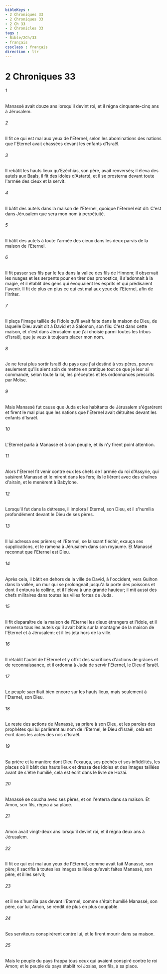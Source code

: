 ```yaml
---
bibleKeys : 
- 2 Chroniques 33
- 2 Chroniques 33
- 2 Ch 33
- 2 Chronicles 33
tags : 
- Bible/2Ch/33
- français
cssclass : français
direction : ltr
---
```


# 2 Chroniques 33

###### 1
Manassé avait douze ans lorsqu'il devint roi, et il régna cinquante-cinq ans à Jérusalem.
###### 2
Il fit ce qui est mal aux yeux de l'Eternel, selon les abominations des nations que l'Eternel avait chassées devant les enfants d'Israël.
###### 3
Il rebâtit les hauts lieux qu'Ezéchias, son père, avait renversés; il éleva des autels aux Baals, il fit des idoles d'Astarté, et il se prosterna devant toute l'armée des cieux et la servit.
###### 4
Il bâtit des autels dans la maison de l'Eternel, quoique l'Eternel eût dit: C'est dans Jérusalem que sera mon nom à perpétuité.
###### 5
Il bâtit des autels à toute l'armée des cieux dans les deux parvis de la maison de l'Eternel.
###### 6
Il fit passer ses fils par le feu dans la vallée des fils de Hinnom; il observait les nuages et les serpents pour en tirer des pronostics, il s'adonnait à la magie, et il établit des gens qui évoquaient les esprits et qui prédisaient l'avenir. Il fit de plus en plus ce qui est mal aux yeux de l'Eternel, afin de l'irriter.
###### 7
Il plaça l'image taillée de l'idole qu'il avait faite dans la maison de Dieu, de laquelle Dieu avait dit à David et à Salomon, son fils: C'est dans cette maison, et c'est dans Jérusalem que j'ai choisie parmi toutes les tribus d'Israël, que je veux à toujours placer mon nom.
###### 8
Je ne ferai plus sortir Israël du pays que j'ai destiné à vos pères, pourvu seulement qu'ils aient soin de mettre en pratique tout ce que je leur ai commandé, selon toute la loi, les préceptes et les ordonnances prescrits par Moïse.
###### 9
Mais Manassé fut cause que Juda et les habitants de Jérusalem s'égarèrent et firent le mal plus que les nations que l'Eternel avait détruites devant les enfants d'Israël.
###### 10
L'Eternel parla à Manassé et à son peuple, et ils n'y firent point attention.
###### 11
Alors l'Eternel fit venir contre eux les chefs de l'armée du roi d'Assyrie, qui saisirent Manassé et le mirent dans les fers; ils le lièrent avec des chaînes d'airain, et le menèrent à Babylone.
###### 12
Lorsqu'il fut dans la détresse, il implora l'Eternel, son Dieu, et il s'humilia profondément devant le Dieu de ses pères.
###### 13
Il lui adressa ses prières; et l'Eternel, se laissant fléchir, exauça ses supplications, et le ramena à Jérusalem dans son royaume. Et Manassé reconnut que l'Eternel est Dieu.
###### 14
Après cela, il bâtit en dehors de la ville de David, à l'occident, vers Guihon dans la vallée, un mur qui se prolongeait jusqu'à la porte des poissons et dont il entoura la colline, et il l'éleva à une grande hauteur; il mit aussi des chefs militaires dans toutes les villes fortes de Juda.
###### 15
Il fit disparaître de la maison de l'Eternel les dieux étrangers et l'idole, et il renversa tous les autels qu'il avait bâtis sur la montagne de la maison de l'Eternel et à Jérusalem; et il les jeta hors de la ville.
###### 16
Il rétablit l'autel de l'Eternel et y offrit des sacrifices d'actions de grâces et de reconnaissance, et il ordonna à Juda de servir l'Eternel, le Dieu d'Israël.
###### 17
Le peuple sacrifiait bien encore sur les hauts lieux, mais seulement à l'Eternel, son Dieu.
###### 18
Le reste des actions de Manassé, sa prière à son Dieu, et les paroles des prophètes qui lui parlèrent au nom de l'Eternel, le Dieu d'Israël, cela est écrit dans les actes des rois d'Israël.
###### 19
Sa prière et la manière dont Dieu l'exauça, ses péchés et ses infidélités, les places où il bâtit des hauts lieux et dressa des idoles et des images taillées avant de s'être humilié, cela est écrit dans le livre de Hozaï.
###### 20
Manassé se coucha avec ses pères, et on l'enterra dans sa maison. Et Amon, son fils, régna à sa place.
###### 21
Amon avait vingt-deux ans lorsqu'il devint roi, et il régna deux ans à Jérusalem.
###### 22
Il fit ce qui est mal aux yeux de l'Eternel, comme avait fait Manassé, son père; il sacrifia à toutes les images taillées qu'avait faites Manassé, son père, et il les servit;
###### 23
et il ne s'humilia pas devant l'Eternel, comme s'était humilié Manassé, son père, car lui, Amon, se rendit de plus en plus coupable.
###### 24
Ses serviteurs conspirèrent contre lui, et le firent mourir dans sa maison.
###### 25
Mais le peuple du pays frappa tous ceux qui avaient conspiré contre le roi Amon; et le peuple du pays établit roi Josias, son fils, à sa place.
